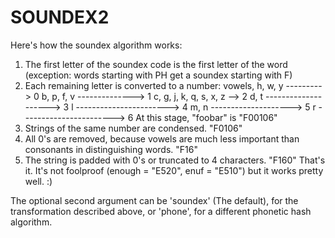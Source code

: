 # SOUNDEX2
  Here's how the soundex algorithm works:
  1. The first letter of the soundex code is the first letter of the word (exception: words starting with PH get a soundex starting with F)
  2. Each remaining letter is converted to a number:
      vowels, h, w, y ---------> 0
      b, p, f, v --------------> 1
      c, g, j, k, q, s, x, z --> 2
      d, t --------------------> 3
      l -----------------------> 4
      m, n --------------------> 5
      r -----------------------> 6
     At this stage, "foobar" is "F00106"
  3. Strings of the same number are condensed. "F0106"
  4. All 0's are removed, because vowels are much less important than consonants in distinguishing words. "F16"
  5. The string is padded with 0's or truncated to 4 characters. "F160"
  That's it. It's not foolproof (enough = "E520", enuf = "E510") but it works pretty well. :)

 The optional second argument can be 'soundex' (The default), for the transformation described above, or 'phone', for a different phonetic hash algorithm.

